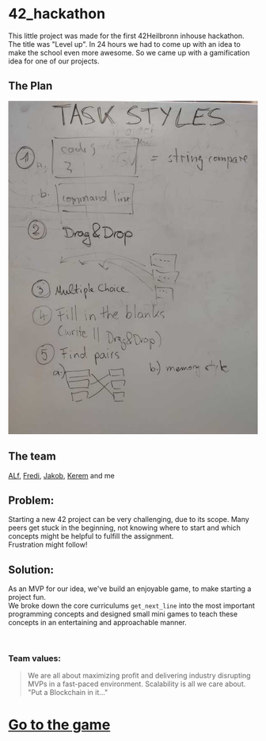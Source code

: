 # 42_hackathon
This little project was made for the first 42Heilbronn inhouse hackathon. The title was "Level up".  In 24 hours we had to come up with an idea to make the school even more awesome. So we came up with a gamification idea for one of our projects.

## The Plan
![white board drawing of an application plane](https://github.com/tomah56/42_hackatlon/blob/main/IMG_20221118_170247.jpg?raw=true)



## The team
[ALf](https://github.com/alfjl), [Fredi](https://github.com/Fredi-B), [Jakob](https://github.com/jweeeezy), [Kerem](https://github.com/K-isikoglu) and me

## Problem:
Starting a new 42 project can be very challenging, due to its scope. Many peers get stuck in the beginning, not knowing where to start and which concepts might be helpful to fulfill the assignment.  
Frustration might follow!

## Solution:
As an MVP for our idea, we've build an enjoyable game, to make starting a project fun.  
We broke down the core curriculums `get_next_line` into the most important programming concepts and designed small mini games to teach these concepts in an entertaining and approachable manner.

<br>

### Team values:
>We are all about maximizing profit and delivering industry disrupting MVPs in a fast-paced environment.
>Scalability is all we care about.
>"Put a Blockchain in it..."

# [Go to the game](https://tomah56.github.io/42_hackatlon/code/)
